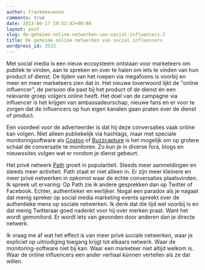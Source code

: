 ```yaml
---
author: frankmeeuwsen
comments: true
date: 2013-06-17 19:52:43+00:00
layout: post
slug: de-geheime-online-netwerken-van-social-influencers-2
title: De geheime online netwerken van social influencers
wordpress_id: 3533
---
```


Met social media is een nieuw ecosysteem ontstaan voor marketeers om publiek te vinden, aan te spreken en over te halen om iets te vinden van hun product of dienst. De tijden van het roepen via megafoons is voorbij en meer en meer marketeers zien dat in. Het nieuwe toverwoord lijkt de "online influencer", de persoon die past bij het product of de dienst én een relevante groep volgers online heeft.
Het doel van de campagne via influencer is het krijgen van ambassadeurschap, nieuwe fans en er voor te zorgen dat de influencers op hun eigen kanalen gaan praten over de dienst of product.





Een voordeel voor de adverteerder is dat hij deze conversaties vaak online kan volgen. Niet alleen publiekelijk via hashtags, maar met speciale monitoringsoftware als [Costoo](http://www.coosto.nl) of [Buzzcapture](http://www.buzzcapture.com/nl/) is het mogelijk om op grotere schaal de conversatie te monitoren. Zo kun je in diverse fora, blogs en nieuwssites volgen wat er rondom je dienst gebeurt. 





Het privé netwerk [Path](/is-path-nog-steeds-mijn-twitter/) groeit in populariteit. Steeds meer aanmeldingen en steeds meer activiteit. Path staat er niet alleen in. Er zijn meer kleinere en meer privé netwerken in opkomst waar de échte conversaties plaatsvinden. Ik spreek uit ervaring: Op Path zie ik andere gesprekken dan op Twitter of Facebook. Echter, authentieker en eerlijker. Nogal een paradox als je nagaat dat menig spreker op social media marketing events spreekt over de authentieke mens op sociale netwerken. Ik denk dat die tijd wel voorbij is en dat menig Twitteraar goed nadenkt voor hij over merken praat. Want het wordt gemonitord. Er wordt iets van gevonden door anderen dan je directe netwerk. 





Ik vraag me af wat het effect is van meer privé sociale netwerken, waar je expliciet op uitnodiging toegang krijgt tot elkaars netwerk. Waar de monitoring-software niet bij kan. Waar een marketeer niet altijd welkom is. Waar de online influencers een ander verhaal kúnnen vertellen als ze dat willen.
